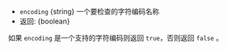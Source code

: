 <!-- YAML
added: v0.9.1
-->

* `encoding` {string} 一个要检查的字符编码名称
* 返回: {boolean}

如果 `encoding` 是一个支持的字符编码则返回 `true`，否则返回 `false` 。

